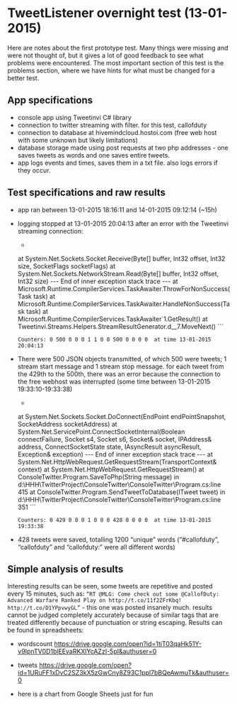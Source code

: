 # TweetListener overnight test (13-01-2015)
Here are notes about the first prototype test. Many things were missing and were not thought of, but it gives a lot of good feedback to see what problems were encountered. The most important section of this test is the problems section, where we have hints for what must be changed for a better test.

## App specifications

- console app using Tweetinvi C# library
- connection to twitter streaming with filter. for this test, callofduty
- connection to database at hivemindcloud.hostoi.com (free web host with some unknown but likely limitations)
- database storage made using post requests at two php addresses - one saves tweets as words and one saves entire tweets.
- app logs events and times, saves them in a txt file. also logs errors if they occur.

## Test specifications and raw results
- app ran between 13-01-2015 18:16:11 and 14-01-2015 09:12:14 (~15h)
- logging stopped at 13-01-2015 20:04:13 after an error with the Tweetinvi streaming connection:
  - ``` Exception: System.IO.IOException: Unable to read data from the transport connection: A connection attempt failed because the connected party did not properly respond after a period of time, or established connection failed because connected host has failed to respond. ---> System.Net.Sockets.SocketException: A connection attempt failed because the connected party did not properly respond after a period of time, or established connection failed because connected host has failed to respond
   at System.Net.Sockets.Socket.Receive(Byte[] buffer, Int32 offset, Int32 size, SocketFlags socketFlags)
   at System.Net.Sockets.NetworkStream.Read(Byte[] buffer, Int32 offset, Int32 size)
   --- End of inner exception stack trace ---
   at Microsoft.Runtime.CompilerServices.TaskAwaiter.ThrowForNonSuccess(Task task)
   at Microsoft.Runtime.CompilerServices.TaskAwaiter.HandleNonSuccess(Task task)
   at Microsoft.Runtime.CompilerServices.TaskAwaiter`1.GetResult()
   at Tweetinvi.Streams.Helpers.StreamResultGenerator.<StartStreamAsync>d__7.MoveNext() ```
   
  ` Counters: 0 500 0 0 0 1 1 0 0 500 0 0 0 0  at time 13-01-2015 20:04:13 `
- There were 500 JSON objects transmitted, of which 500 were tweets; 1 stream start message and 1 stream stop message.
for each tweet from the 429th to the 500th, there was an error because the connection to the free webhost was interrupted (some time between 13-01-2015 19:33:10-19:33:38)
  - ``` System.Net.WebException: Unable to connect to the remote server ---> System.Net.Sockets.SocketException: A connection attempt failed because the connected party did not properly respond after a period of time, or established connection failed because connected host has failed to respond 31.170.161.16:80
   at System.Net.Sockets.Socket.DoConnect(EndPoint endPointSnapshot, SocketAddress socketAddress)
   at System.Net.ServicePoint.ConnectSocketInternal(Boolean connectFailure, Socket s4, Socket s6, Socket& socket, IPAddress& address, ConnectSocketState state, IAsyncResult asyncResult, Exception& exception)
   --- End of inner exception stack trace ---
   at System.Net.HttpWebRequest.GetRequestStream(TransportContext& context)
   at System.Net.HttpWebRequest.GetRequestStream()
   at ConsoleTwitter.Program.SaveToPhp(String message) in d:\HHH\TwitterProject\ConsoleTwitter\ConsoleTwitter\Program.cs:line 415
   at ConsoleTwitter.Program.SendTweetToDatabase(ITweet tweet) in d:\HHH\TwitterProject\ConsoleTwitter\ConsoleTwitter\Program.cs:line 351 ```
 
  ` Counters: 0 429 0 0 0 1 0 0 0 428 0 0 0 0  at time 13-01-2015 19:33:38 `
- 428 tweets were saved, totalling 1200 “unique” words (“#callofduty”, “callofduty” and “callofduty:” were all different words)

## Simple analysis of results
Interesting results can be seen, some tweets are repetitive and posted every 15 minutes, such as: `“RT @MLG: Come check out some @CallofDuty: Advanced Warfare Ranked Play on http://t.co/11f2ZFrKbq! http://t.co/D1YPpvwyGL”` - this one was posted insanely much.
results cannot be judged completely accurately because of similar tags that are treated differently because of punctuation or string escaping. Results can be found in spreadsheets:
- wordscount 
https://drive.google.com/open?id=1tiT03qaHk51Y-v9IpnTV0D1blEEvaRKXlYcAZzI-5pI&authuser=0
- tweets 
https://drive.google.com/open?id=1URuFF1xDvC2SZ3kX5zGwCny8Z93C1ppl7bBQeAwmuTk&authuser=0

- here is a chart from Google Sheets just for fun

